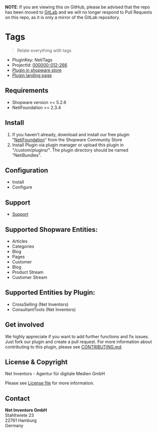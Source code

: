 **NOTE**: If you are viewing this on GitHub, please be advised that the repo has been moved to [GitLab](https://gitlab.netinventors.de/shopware/labs/NetiTags) and we will no longer respond to Pull Requests on this repo, as it is only a mirror of the GitLab repository.


# Tags
> Relate everything with tags

* PluginKey: NetiTags
* ProjectId: [000000-012-266](https://redmine.netinventors.de/projects/000000-012-266)
* [Plugin in shopware store](http://store.shopware.com/detail/index/sArticle/164425)
* [Plugin landing page](http://www.shopinventors.de/shopware-plugins/tags/)

## Requirements
* Shopware version >= 5.2.6
* NetiFoundation >= 2.3.4

## Install
1. If you haven't already, download and install our free plugin "[NetiFoundation](http://store.shopware.com/detail/index/sArticle/162025)" from the Shopware Community Store
2. Install Plugin via plugin manager or upload this plugin in "/custom/plugins/". The plugin directory should be named "NetiBundles". 

## Configuration
* Install
* Configure

## Support
* [Support](https://support.netinventors.de/hc/de/sections/115000761434)

## Supported Shopware Entities:
* Articles
* Categories
* Blog
* Pages
* Customer
* Blog
* Product Stream
* Customer Stream

## Supported Entities by Plugin:
* CrossSelling (Net Inventors)
* ConsultantTools (Net Inventors)

## Get involved 
We highly appreciate if you want to add further functions and fix issues. Just fork our plugin and create a pull request.
For more information about contributing to this plugin, please see [CONTRIBUTING.md](CONTRIBUTING.md).

## License & Copyright
Net Inventors - Agentur für digitale Medien GmbH

Please see [License file](LICENSE) for more information.

## Contact
**Net Inventors GmbH**  
Stahltwiete 23  
22761 Hamburg  
Germany  
